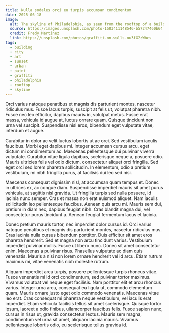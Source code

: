 ```yaml
---
title: Nulla sodales orci eu turpis accumsan condimentum
date: 2025-06-18
image:
  alt: The skyline of Philadelphia, as seen from the rooftop of a building with graffiti along the walls
  source: https://images.unsplash.com/photo-1503411148546-b57247460b64
  credit: Fredy Martinez
  link: https://unsplash.com/photos/graffiti-on-walls-ou3fG2zWbcs
tags:
  - building
  - city
  - art
  - sunset
  - urban
  - paint
  - graffiti
  - philadelphia
  - rooftop
  - skyline
---
```


Orci varius natoque penatibus et magnis dis parturient montes, nascetur ridiculus mus. Fusce lacus turpis, suscipit at felis ut, volutpat pharetra nibh. Fusce nec leo efficitur, dapibus mauris in, volutpat metus. Fusce erat massa, vehicula id augue at, luctus ornare quam. Quisque tincidunt non urna vel suscipit. Suspendisse nisl eros, bibendum eget vulputate vitae, interdum et augue.

Curabitur in dolor ac velit luctus lobortis ut ac orci. Sed vestibulum iaculis faucibus. Morbi eget dapibus mi. Integer accumsan cursus arcu, eget dictum mi condimentum ac. Maecenas pellentesque dui pulvinar viverra vulputate. Curabitur vitae ligula dapibus, scelerisque neque a, posuere odio. Mauris ultricies felis vel odio dictum, consectetur aliquet orci fringilla. Sed eget orci sed lorem pharetra sollicitudin. In elementum, odio a pretium vestibulum, mi nibh fringilla purus, at facilisis dui leo sed nisi.

Maecenas consequat dignissim nisl, at accumsan quam tempus et. Donec in ultrices ex, ac congue diam. Suspendisse imperdiet mauris sit amet purus vehicula, at sagittis nisl gravida. Ut fringilla turpis sed nulla posuere, id lacinia nunc semper. Cras et massa non erat euismod aliquet. Nam iaculis sollicitudin leo pellentesque faucibus. Aenean quis arcu mi. Mauris sem dui, pretium in diam nec, dapibus feugiat nibh. Cras blandit magna dui, vel consectetur purus tincidunt a. Aenean feugiat fermentum lacus et lacinia.

Donec pretium mauris tortor, nec imperdiet dolor cursus id. Orci varius natoque penatibus et magnis dis parturient montes, nascetur ridiculus mus. Cras lacinia nulla cursus bibendum porttitor. Duis efficitur sit amet eros pharetra hendrerit. Sed et magna non arcu tincidunt varius. Vestibulum imperdiet pulvinar mollis. Fusce ut libero nunc. Donec sit amet consectetur enim. Maecenas a pulvinar risus. Phasellus vulputate ac diam quis venenatis. Mauris a nisi non lorem ornare hendrerit vel id arcu. Etiam rutrum maximus mi, vitae venenatis nibh molestie rutrum.

Aliquam imperdiet arcu turpis, posuere pellentesque turpis rhoncus vitae. Fusce venenatis mi id orci condimentum, sed pulvinar tortor maximus. Vivamus volutpat vel neque eget facilisis. Nam porttitor elit et arcu rhoncus varius. Integer urna arcu, consequat eu ligula ut, commodo elementum quam. Mauris ornare justo eget odio commodo venenatis. Maecenas vitae leo erat. Cras consequat mi pharetra neque vestibulum, vel iaculis erat imperdiet. Etiam vehicula facilisis tellus sit amet scelerisque. Quisque tortor ipsum, laoreet a odio finibus, ullamcorper faucibus felis. Fusce sapien nunc, cursus in risus ut, gravida consectetur lectus. Mauris sem magna, condimentum vel urna sit amet, aliquam lacinia mauris. Vivamus pellentesque lobortis odio, eu scelerisque tellus gravida id.
